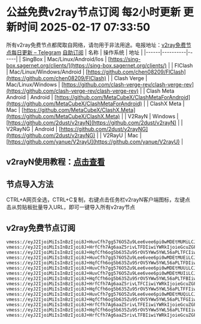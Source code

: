 # 公益免费v2ray节点订阅 每2小时更新 更新时间 2025-02-17 07:33:50
所有v2ray免费节点都爬取自网络，请勿用于非法用途。电报地址：[v2ray免费节点每日更新 – Telegram](https://t.me/just_do_chat) 
[自助订阅](https://share.colors.nyc.mn/)
| 名称 | 操作系统 | 地址 |
|------|----------|------|
| SingBox | Mac/Linux/Android/Ios | [https://sing-box.sagernet.org/clients/](https://sing-box.sagernet.org/clients/) |
| FlClash | Mac/Linux/Windows/Android | [https://github.com/chen08209/FlClash](https://github.com/chen08209/FlClash) |
| Clash Verge | Mac/Linux/Windows | [https://github.com/clash-verge-rev/clash-verge-rev](https://github.com/clash-verge-rev/clash-verge-rev) |
| Clash Meta Android | Android | [https://github.com/MetaCubeX/ClashMetaForAndroid](https://github.com/MetaCubeX/ClashMetaForAndroid) |
| ClashX Meta | Mac | [https://github.com/MetaCubeX/ClashX.Meta](https://github.com/MetaCubeX/ClashX.Meta) |
| V2RayN | Windows | [https://github.com/2dust/v2rayN](https://github.com/2dust/v2rayN) |
| V2RayNG | Android | [https://github.com/2dust/v2rayNG](https://github.com/2dust/v2rayNG) |
| V2RayU | Mac | [https://github.com/yanue/V2rayU](https://github.com/yanue/V2rayU) |
## v2rayN使用教程：[点击查看](https://blog.colors.nyc.mn/posts/how-to-use-v2rayn//)
## 节点导入方法
CTRL+A网页全选，CTRL+C复制，右键点击任务栏v2rayN客户端图标，左键点击从剪贴板批量导入URL，即可一键导入所有v2ray节点  
## v2ray免费节点订阅  
``` 
vmess://eyJ2IjoiMiIsInBzIjoi8J+HuvCfh7gg576O5Zu9Lee6vee6pi0wMDEtMUMiLCJhZGQiOiJncXV5dmVmay53aG12bWt3dWV5LnN0b3JlIiwicG9ydCI6IjQ0MyIsInR5cGUiOiJub25lIiwiaWQiOiI4ZTNhYmFlYS00N2U2LTQzNGMtYTQxMi1jMDZlMzU1NTViYTMiLCJhaWQiOiIwIiwibmV0Ijoid3MiLCJwYXRoIjoiLyIsImhvc3QiOiJncXV5dmVmay53aG12bWt3dWV5LnN0b3JlIiwidGxzIjoidGxzIn0=
vmess://eyJ2IjoiMiIsInBzIjoi8J+HrfCfh7Ag6aaZ5rivLTFDIiwiYWRkIjoieGcuZGFzaHVhaS5jeW91IiwicG9ydCI6IjE5OTAxIiwidHlwZSI6Im5vbmUiLCJpZCI6IjZhMjBkOWY4LTU5ODYtNDkwMS04MmMxLTU0MDQwZTZlN2I0MCIsImFpZCI6IjAiLCJuZXQiOiJ0Y3AiLCJwYXRoIjoiLyIsImhvc3QiOiJ4Zy5kYXNodWFpLmN5b3UiLCJ0bHMiOiIifQ==
vmess://eyJ2IjoiMiIsInBzIjoi8J+HqfCfh6og5b635Zu95rOV5YWw5YWL56aPLTFCIiwiYWRkIjoiZnJhbmtmdXJ0LmZhZm9yZXguZXUub3JnIiwicG9ydCI6IjIzNDUxIiwidHlwZSI6Im5vbmUiLCJpZCI6IjA1MjRiN2FkLTA0MjMtNDhkZC1iNWNmLWI5OTg0YjcxNzBhMCIsImFpZCI6IjAiLCJuZXQiOiJ3cyIsInBhdGgiOiIvaXRkb2c/ZWQ9MjU2MCIsImhvc3QiOiJ1cy1uZXcwMy5kYWx1cXVhbi50b3AiLCJ0bHMiOiIifQ==
vmess://eyJ2IjoiMiIsInBzIjoi8J+HuvCfh7gg576O5Zu9Lee6vee6pi0wMDEtMUEiLCJhZGQiOiJncXV5dmVmay53aG12bWt3dWV5LnN0b3JlIiwicG9ydCI6IjQ0MyIsInR5cGUiOiJub25lIiwiaWQiOiJkMDdhNTU0MC0xMTk2LTQ2ZmUtOWI5Zi1lYTMyNTAwYTE5ZGEiLCJhaWQiOiIwIiwibmV0Ijoid3MiLCJwYXRoIjoiLyIsImhvc3QiOiJncXV5dmVmay53aG12bWt3dWV5LnN0b3JlIiwidGxzIjoidGxzIn0=
vmess://eyJ2IjoiMiIsInBzIjoi8J+HqfCfh6og5b635Zu95rOV5YWw5YWL56aPLTFDIiwiYWRkIjoiZnJhbmtmdXJ0LmZhZm9yZXguZXUub3JnIiwicG9ydCI6IjIzNDUxIiwidHlwZSI6Im5vbmUiLCJpZCI6IjIxZDZkMWI1LTFkYTktNGIxYi04NDhhLWFlZjM4OWMxNmVmMCIsImFpZCI6IjAiLCJuZXQiOiJ3cyIsInBhdGgiOiIvaXRkb2c/ZWQ9MjU2MCIsImhvc3QiOiJ1cy1uZXcwMy5kYWx1cXVhbi50b3AiLCJ0bHMiOiIifQ==
vmess://eyJ2IjoiMiIsInBzIjoi8J+HuvCfh7gg576O5Zu9Lee6vee6pi0wMDEtMUUiLCJhZGQiOiJncXV5dmVmay53aG12bWt3dWV5LnN0b3JlIiwicG9ydCI6IjQ0MyIsInR5cGUiOiJub25lIiwiaWQiOiIxOWQyMDBmZS0xNGRjLTQ0YzYtOTk2Yi1mYjg1MmQyNDA2MTciLCJhaWQiOiIwIiwibmV0Ijoid3MiLCJwYXRoIjoiLyIsImhvc3QiOiJncXV5dmVmay53aG12bWt3dWV5LnN0b3JlIiwidGxzIjoidGxzIn0=
vmess://eyJ2IjoiMiIsInBzIjoi8J+HuvCfh7gg576O5Zu9Lee6vee6pi0wMDEtMUIiLCJhZGQiOiJncXV5dmVmay53aG12bWt3dWV5LnN0b3JlIiwicG9ydCI6IjQ0MyIsInR5cGUiOiJub25lIiwiaWQiOiJjOTRhOGE3Zi04OWU0LTRlNDUtOWNkZi01ODA0MjFjN2IwYmQiLCJhaWQiOiIwIiwibmV0Ijoid3MiLCJwYXRoIjoiLyIsImhvc3QiOiJncXV5dmVmay53aG12bWt3dWV5LnN0b3JlIiwidGxzIjoidGxzIn0=
vmess://eyJ2IjoiMiIsInBzIjoi8J+HqfCfh6og5b635Zu95rOV5YWw5YWL56aPLTFBIiwiYWRkIjoiZnJhbmtmdXJ0LmZhZm9yZXguZXUub3JnIiwicG9ydCI6IjIzNDUxIiwidHlwZSI6Im5vbmUiLCJpZCI6IjUxNDdjNjJhLWJhZjktNDM5My04MzI0LWIwZDNiMWE0NmMyNiIsImFpZCI6IjAiLCJuZXQiOiJ3cyIsInBhdGgiOiIvaXRkb2c/ZWQ9MjU2MCIsImhvc3QiOiJ1cy1uZXcwMy5kYWx1cXVhbi50b3AiLCJ0bHMiOiIifQ==
vmess://eyJ2IjoiMiIsInBzIjoi8J+HrfCfh7Ag6aaZ5rivLTFCIiwiYWRkIjoieGcuZGFzaHVhaS5jeW91IiwicG9ydCI6IjE5OTAxIiwidHlwZSI6Im5vbmUiLCJpZCI6IjQ0MmIyNjdhLWU3YzMtNGNiOC1hNmM3LWUzNzM3ZWI1MjYzZCIsImFpZCI6IjAiLCJuZXQiOiJ0Y3AiLCJwYXRoIjoiLyIsImhvc3QiOiJ4Zy5kYXNodWFpLmN5b3UiLCJ0bHMiOiIifQ==
vmess://eyJ2IjoiMiIsInBzIjoi8J+HqfCfh6og5b635Zu95rOV5YWw5YWL56aPLTFFIiwiYWRkIjoiZnJhbmtmdXJ0LmZhZm9yZXguZXUub3JnIiwicG9ydCI6IjIzNDUxIiwidHlwZSI6Im5vbmUiLCJpZCI6IjVjNGE0ZGNiLTljZGQtNGQzYi05NWU4LWQ3NDFmNjJjMTY0ZCIsImFpZCI6IjAiLCJuZXQiOiJ3cyIsInBhdGgiOiIvaXRkb2c/ZWQ9MjU2MCIsImhvc3QiOiJ1cy1uZXcwMy5kYWx1cXVhbi50b3AiLCJ0bHMiOiIifQ==
vmess://eyJ2IjoiMiIsInBzIjoi8J+HuvCfh7gg576O5Zu9Lee6vee6pi0wMDEtMUQiLCJhZGQiOiJncXV5dmVmay53aG12bWt3dWV5LnN0b3JlIiwicG9ydCI6IjQ0MyIsInR5cGUiOiJub25lIiwiaWQiOiI1YWJhYzE1ZS0xZjM0LTQ2NjgtYmEzZi1lOGVmMjZhYWRmMjEiLCJhaWQiOiIwIiwibmV0Ijoid3MiLCJwYXRoIjoiLyIsImhvc3QiOiJncXV5dmVmay53aG12bWt3dWV5LnN0b3JlIiwidGxzIjoidGxzIn0=
vmess://eyJ2IjoiMiIsInBzIjoi8J+HqfCfh6og5b635Zu95rOV5YWw5YWL56aPLTFGIiwiYWRkIjoiZnJhbmtmdXJ0LmZhZm9yZXguZXUub3JnIiwicG9ydCI6IjIzNDUxIiwidHlwZSI6Im5vbmUiLCJpZCI6IjMyZGU3ZGFhLThlMTgtNGFkNy05YmM2LTJkYThlMzY0ZDE1NCIsImFpZCI6IjAiLCJuZXQiOiJ3cyIsInBhdGgiOiIvaXRkb2c/ZWQ9MjU2MCIsImhvc3QiOiJ1cy1uZXcwMy5kYWx1cXVhbi50b3AiLCJ0bHMiOiIifQ==
vmess://eyJ2IjoiMiIsInBzIjoi8J+HrfCfh7Ag6aaZ5rivLTFEIiwiYWRkIjoieGcuZGFzaHVhaS5jeW91IiwicG9ydCI6IjE5OTAxIiwidHlwZSI6Im5vbmUiLCJpZCI6IjBkYWQ5YTIwLTVkYTItNDRlNi1iMWVlLThmYWY3NDVkNDM2YiIsImFpZCI6IjAiLCJuZXQiOiJ0Y3AiLCJwYXRoIjoiLyIsImhvc3QiOiJ4Zy5kYXNodWFpLmN5b3UiLCJ0bHMiOiIifQ==
vmess://eyJ2IjoiMiIsInBzIjoi8J+HqfCfh6og5b635Zu95rOV5YWw5YWL56aPLTFEIiwiYWRkIjoiZnJhbmtmdXJ0LmZhZm9yZXguZXUub3JnIiwicG9ydCI6IjIzNDUxIiwidHlwZSI6Im5vbmUiLCJpZCI6ImU0NWE2MjkzLWVkZjEtNGIzNy1iMmE3LWRkN2NiNmRhNGY2MSIsImFpZCI6IjAiLCJuZXQiOiJ3cyIsInBhdGgiOiIvaXRkb2c/ZWQ9MjU2MCIsImhvc3QiOiJ1cy1uZXcwMy5kYWx1cXVhbi50b3AiLCJ0bHMiOiIifQ==
vmess://eyJ2IjoiMiIsInBzIjoi8J+HrfCfh7Ag6aaZ5rivLTFBIiwiYWRkIjoieGcuZGFzaHVhaS5jeW91IiwicG9ydCI6IjE5OTAxIiwidHlwZSI6Im5vbmUiLCJpZCI6IjcwYjAzNDc3LWFhY2EtNDdjNy1iZWFjLTQwNWI1OWRkYjdhYiIsImFpZCI6IjAiLCJuZXQiOiJ0Y3AiLCJwYXRoIjoiLyIsImhvc3QiOiJ4Zy5kYXNodWFpLmN5b3UiLCJ0bHMiOiIifQ==
```

